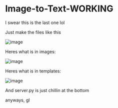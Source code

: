 # Image-to-Text-WORKING

I swear this is the last one lol

Just make the files like this

![image](https://user-images.githubusercontent.com/64497755/162884569-138a5152-3145-4f7e-b38c-837b80e9acf8.png)


Heres what is in images: 



![image](https://user-images.githubusercontent.com/64497755/162884627-bcead519-f95f-4db3-acc4-f3c2d95ccd59.png)


Heres what is in templates: 



![image](https://user-images.githubusercontent.com/64497755/162884651-54e1a804-9fc2-4d91-94c7-ff34aa1bc5c3.png)


And server.py is just chillin at the bottom

anyways, gl
